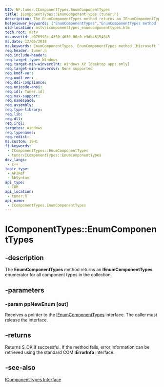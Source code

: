 ```yaml
---
UID: NF:tuner.IComponentTypes.EnumComponentTypes
title: IComponentTypes::EnumComponentTypes (tuner.h)
description: The EnumComponentTypes method returns an IEnumComponentTypes enumerator for all component types in the collection.
helpviewer_keywords: ["EnumComponentTypes","EnumComponentTypes method [Microsoft TV Technologies]","EnumComponentTypes method [Microsoft TV Technologies]","IComponentTypes interface","IComponentTypes interface [Microsoft TV Technologies]","EnumComponentTypes method","IComponentTypes.EnumComponentTypes","IComponentTypes::EnumComponentTypes","IComponentTypesEnumComponentTypes","mstv.icomponenttypes_enumcomponenttypes","tuner/IComponentTypes::EnumComponentTypes"]
old-location: mstv\icomponenttypes_enumcomponenttypes.htm
tech.root: mstv
ms.assetid: c070998c-4350-4630-80c0-e3db46154845
ms.date: 12/05/2018
ms.keywords: EnumComponentTypes, EnumComponentTypes method [Microsoft TV Technologies], EnumComponentTypes method [Microsoft TV Technologies],IComponentTypes interface, IComponentTypes interface [Microsoft TV Technologies],EnumComponentTypes method, IComponentTypes.EnumComponentTypes, IComponentTypes::EnumComponentTypes, IComponentTypesEnumComponentTypes, mstv.icomponenttypes_enumcomponenttypes, tuner/IComponentTypes::EnumComponentTypes
req.header: tuner.h
req.include-header: 
req.target-type: Windows
req.target-min-winverclnt: Windows XP [desktop apps only]
req.target-min-winversvr: None supported
req.kmdf-ver: 
req.umdf-ver: 
req.ddi-compliance: 
req.unicode-ansi: 
req.idl: Tuner.idl
req.max-support: 
req.namespace: 
req.assembly: 
req.type-library: 
req.lib: 
req.dll: 
req.irql: 
targetos: Windows
req.typenames: 
req.redist: 
ms.custom: 19H1
f1_keywords:
 - IComponentTypes::EnumComponentTypes
 - tuner/IComponentTypes::EnumComponentTypes
dev_langs:
 - c++
topic_type:
 - APIRef
 - kbSyntax
api_type:
 - COM
api_location:
 - tuner.h
api_name:
 - IComponentTypes.EnumComponentTypes
---
```


# IComponentTypes::EnumComponentTypes


## -description

The <b>EnumComponentTypes</b> method returns an <b>IEnumComponentTypes</b> enumerator for all component types in the collection.

## -parameters

### -param ppNewEnum [out]

Receives a pointer to the <a href="https://docs.microsoft.com/previous-versions/windows/desktop/api/tuner/nn-tuner-ienumcomponenttypes">IEnumComponentTypes</a> interface. The caller must release the interface.

## -returns

Returns S_OK if successful. If the method fails, error information can be retrieved using the standard COM <b>IErrorInfo</b> interface.

## -see-also

<a href="https://docs.microsoft.com/previous-versions/windows/desktop/api/tuner/nn-tuner-icomponenttypes">IComponentTypes Interface</a>


